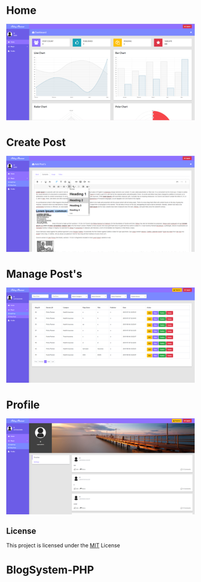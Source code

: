 # Home

![vali-admin](/preview/Capture.PNG)

# Create Post

![vali-admin](/preview/Capture2.PNG)

# Manage Post's

![vali-admin](/preview/Capture3.PNG)

# Profile

![vali-admin](/preview/Capture4.PNG)

## License

This project is licensed under the [MIT](LICENSE) License
# BlogSystem-PHP
